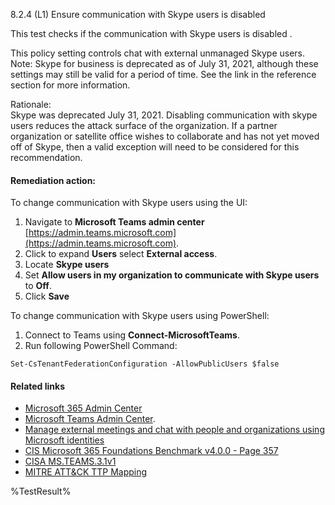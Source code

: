 8.2.4 (L1) Ensure communication with Skype users is disabled 

This test checks if the communication with Skype users is disabled .

This policy setting controls chat with external unmanaged Skype users. Note: Skype for business is deprecated as of July 31, 2021, although these settings may still be valid for a period of time. See the link in the reference section for more information.

Rationale:\
Skype was deprecated July 31, 2021. Disabling communication with skype users reduces the attack surface of the organization. If a partner organization or satellite office wishes to collaborate and has not yet moved off of Skype, then a valid exception will need to be considered for this recommendation.

#### Remediation action:

To change communication with Skype users using the UI:
1. Navigate to **Microsoft Teams admin center** [https://admin.teams.microsoft.com](https://admin.teams.microsoft.com).
2. Click to expand **Users** select **External access**.
3. Locate **Skype users**
4. Set **Allow users in my organization to communicate with Skype users** to **Off**.
5. Click **Save**

To change communication with Skype users using PowerShell:
1. Connect to Teams using **Connect-MicrosoftTeams**.
2. Run following PowerShell Command:
```
Set-CsTenantFederationConfiguration -AllowPublicUsers $false
```

#### Related links

* [Microsoft 365 Admin Center](https://admin.microsoft.com)
* [Microsoft Teams Admin Center](https://admin.teams.microsoft.com).
* [Manage external meetings and chat with people and organizations using Microsoft identities](https://learn.microsoft.com/en-us/microsoftteams/trusted-organizations-external-meetings-chat)
* [CIS Microsoft 365 Foundations Benchmark v4.0.0 - Page 357](https://www.cisecurity.org/benchmark/microsoft_365)
* [CISA MS.TEAMS.3.1v1](https://github.com/cisagov/ScubaGear/blob/main/PowerShell/ScubaGear/baselines/teams.md#msteams14v1)
* [MITRE ATT&CK TTP Mapping](https://attack.mitre.org/techniques/T1567/)

<!--- Results --->
%TestResult%